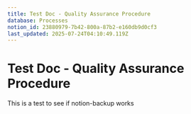 ```yaml
---
title: Test Doc - Quality Assurance Procedure
database: Processes
notion_id: 23880979-7b42-800a-87b2-e160db9d0cf3
last_updated: 2025-07-24T04:10:49.119Z
---
```


# Test Doc - Quality Assurance Procedure


This is a test to see if notion-backup works

